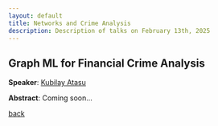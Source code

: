 ```yaml
---
layout: default
title: Networks and Crime Analysis
description: Description of talks on February 13th, 2025
---
```




## Graph ML for Financial Crime Analysis


**Speaker**: [Kubilay Atasu](https://atasu-kubilay.github.io/)

**Abstract**: Coming soon...



[back](../index.md#february-13th-2025-networks-and-crime-analysis)
